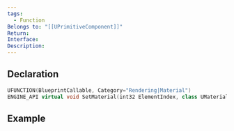 ```yaml
---
tags:
  - Function
Belongs to: "[[UPrimitiveComponent]]"
Return: 
Interface: 
Description:
---
```


## Declaration

```cpp
UFUNCTION(BlueprintCallable, Category="Rendering|Material")
ENGINE_API virtual void SetMaterial(int32 ElementIndex, class UMaterialInterface* Material);
```

## Example

```cpp
```